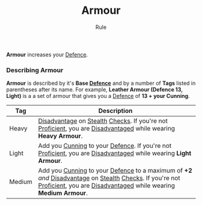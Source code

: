<header>

# Armour

<p class="subheading">Rule</p>

</header>

**Armour** increases your [Defence](../../pages/combat/attacks/md#defence).

### Describing Armour

**Armour** is described by it's **Base [Defence](../../pages/combat/attacks/md#defence)** and by a number of **Tags** listed in parentheses after its name. For example, **Leather Armour (Defence 13, Light)** is a a set of armour that gives you a [Defence](../../pages/combat/attacks/md#defence) of **13 + your Cunning**.

| Tag       | Description |
| --------- | - |
| Heavy     | [Disadvantage](../../pages/rules/advantage.md) on [Stealth](../../pages/characters/proficiencies.md#stealth) [Checks](../../pages/rules/rolling/checks.md). If you're not [Proficient](../../pages/rules/proficiency.md), you are [Disadvantaged](../../pages/rules/conditions.md#disadvantaged) while wearing **Heavy Armour**.
| Light     | Add you [Cunning](../../pages/characters/attributes.md#cunning) to your [Defence](../../pages/combat/attacks/md#defence). If you're not [Proficient](../../pages/rules/proficiency.md), you are [Disadvantaged](../../pages/rules/conditions.md#disadvantaged) while wearing **Light Armour**.
| Medium    | Add you [Cunning](../../pages/characters/attributes.md#cunning) to your [Defence](../../pages/combat/attacks/md#defence) to a maximum of **+2** *and*  [Disadvantage](../../pages/rules/advantage.md) on [Stealth](../../pages/characters/proficiencies.md#stealth) [Checks](../../pages/rules/rolling/checks.md). If you're not [Proficient](../../pages/rules/proficiency.md), you are [Disadvantaged](../../pages/rules/conditions.md#disadvantaged) while wearing **Medium Armour**.
